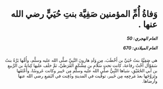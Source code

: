 <h1 dir="rtl">وَفاةُ أُمِّ المؤمنين صَفِيَّة بنتِ حُيَيٍّ رضي الله عنها .</h1>

<h5 dir="rtl">العام الهجري:  50

العام الميلادي: 670

</h5>

<p dir="rtl">هي صَفِيَّةُ بنتُ حُيَيِّ بن أَخْطَبَ، مِن وَلَدِ هارونَ النَّبِيِّ صلَّى الله عليه وسلَّم، وأُمُّها بَرَّةُ بنتُ سَمَوْأَل أُخْتُ رِفاعةَ، كانت تحت سَلَّامِ بنِ مِشْكَمٍ القُرَظيِّ، ثمَّ خلَف عليها كِنانةُ بن الرَّبيعِ بن أبي الحُقَيْقِ، سَباها النَّبِيُّ صلَّى الله عليه وسلَّم مِن خَيبر وكانت عَروسًا، وأَعْتَقَها وتَزوَّجَها بعدَ مَرجِعِه مِن خَيبر، توفِّيت في المدينةِ ودُفِنت في البَقيعِ رضي الله عنها وأرضاها.</p></br>
